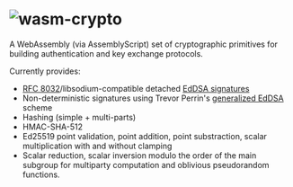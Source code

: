 ![wasm-crypto](https://raw.github.com/jedisct1/wasm-crypto/master/logo.png)
==============

A WebAssembly (via AssemblyScript) set of cryptographic primitives for building authentication and key exchange protocols.

Currently provides:

- [RFC 8032](https://tools.ietf.org/html/rfc8032)/libsodium-compatible detached [EdDSA signatures](https://download.libsodium.org/doc/public-key_cryptography/public-key_signatures)
- Non-deterministic signatures using Trevor Perrin's [generalized EdDSA](https://moderncrypto.org/mail-archive/curves/2017/000925.html) scheme
- Hashing (simple + multi-parts)
- HMAC-SHA-512
- Ed25519 point validation, point addition, point substraction, scalar multiplication with and without clamping
- Scalar reduction, scalar inversion modulo the order of the main subgroup for multiparty computation and oblivious pseudorandom functions.

